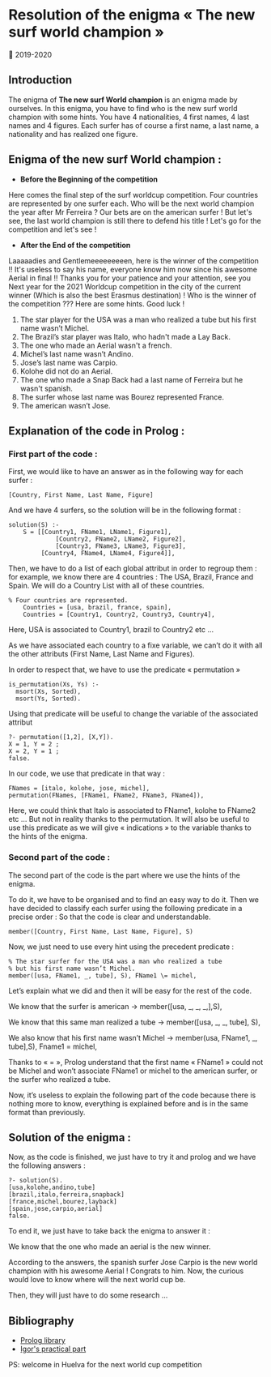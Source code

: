 # Resolution of the enigma « The new surf world champion »
:calendar: 2019-2020  

## Introduction
The enigma of __The new surf World champion__ is an enigma made by ourselves. In this enigma, you have to find who is the new surf world champion with some hints. You have 4 nationalities, 4 first names, 4 last names and 4 figures. Each surfer has of course a first name, a last name, a nationality and has realized one figure. 

## Enigma of the new surf World champion :
* __Before the Beginning of the competition__

Here comes the final step of the surf worldcup competition. Four countries are represented by one surfer each.
Who will be the next world champion the year after Mr Ferreira ?
Our bets are on the american surfer ! But let's see, the last world champion is still there to defend his title !
Let's go for the competition and let's see ! 

* __After the End of the competition__

Laaaaadies and Gentlemeeeeeeeeen, here is the winner of the competition !! It's useless to say his name, everyone know him now since his awesome Aerial in final !!
Thanks you for your patience and your attention, see you Next year for the 2021 Worldcup competition in the city of the current winner (Which is also the best Erasmus destination) !
Who is the winner of the competition ???
Here are some hints. Good luck !

1. The star player for the USA was a man who realized a tube but his first name wasn’t Michel. 
2. The Brazil’s star player was Italo, who hadn't made a Lay Back.
3. The one who made an Aerial wasn't a french.
4. Michel’s last name wasn’t Andino. 
5. Jose’s last name was Carpio.
6. Kolohe did not do an Aerial.
7. The one who made a Snap Back had a last name of Ferreira but he wasn't spanish.
8. The surfer whose last name was Bourez represented France. 
9. The american wasn’t Jose. 


## Explanation of the code in Prolog :
### First part of the code :
First, we would like to have an answer as in the following way for each surfer : 
```
[Country, First Name, Last Name, Figure]
```

And we have 4 surfers, so the solution will be in the following format :
```
solution(S) :-
	S = [[Country1, FName1, LName1, Figure1],
             [Country2, FName2, LName2, Figure2],
             [Country3, FName3, LName3, Figure3],
	     [Country4, FName4, LName4, Figure4]],
```



Then, we have to do a list of each global attribut in order to regroup them : for example, we know there are 4 countries : The USA, Brazil, France and Spain. We will do a Country List with all of these countries.

```
% Four countries are represented. 
	Countries = [usa, brazil, france, spain],
	Countries = [Country1, Country2, Country3, Country4],
```


Here, USA is associated to Country1, brazil to Country2 etc …

As we have associated each country to a fixe variable, we can’t do it with all the other attributs (First Name, Last Name and Figures).

In order to respect that, we have to use the predicate « permutation »
```
is_permutation(Xs, Ys) :-
  msort(Xs, Sorted),
  msort(Ys, Sorted).
 ```
Using that predicate will be useful to change the variable of the associated attribut
```
?- permutation([1,2], [X,Y]).
X = 1, Y = 2 ;
X = 2, Y = 1 ;
false.
```
In our code, we use that predicate in that way : 
```
FNames = [italo, kolohe, jose, michel],
permutation(FNames, [FName1, FName2, FName3, FName4]),
```
Here, we could think that Italo is associated to FName1, kolohe to FName2 etc … But not in reality thanks to the permutation. It will also be useful to use this predicate as we will give « indications » to the variable thanks to the hints of the enigma. 

### Second part of the code :

The second part of the code is the part where we use the hints of the enigma.

To do it, we have to be organised and to find an easy way to do it. Then we have decided to classify each surfer using the following predicate in a precise order : So that the code is clear and understandable. 
```
member([Country, First Name, Last Name, Figure], S)
```
Now, we just need to use every hint using the precedent predicate :  
```
% The star surfer for the USA was a man who realized a tube
% but his first name wasn’t Michel.
member([usa, FName1, _, tube], S), FName1 \= michel,
```
Let’s explain what we did and then it will be easy for the rest of the code.

We know that the surfer is american -> member([usa, _, _, _,],S),

We know that this same man realized a tube -> member([usa, _, _, tube], S),

We also know that his first name wasn’t Michel -> member(usa, FName1, _, tube],S), Fname1 \= michel,

Thanks to « \= », Prolog understand that the first name « FName1 » could not be Michel and won’t associate FName1 or michel to the american surfer, or the surfer who realized a tube.

Now, it’s useless to explain the following part of the code because there is nothing more to know, everything is explained before and is in the same format than previously.


## Solution of the enigma :

Now, as the code is finished, we just have to try it and prolog and we have the following answers : 
```
?- solution(S).
[usa,kolohe,andino,tube]
[brazil,italo,ferreira,snapback]
[france,michel,bourez,layback]
[spain,jose,carpio,aerial]
false.
```

To end it, we just have to take back the enigma to answer it :

We know that the one who made an aerial is the new winner.

According to the answers, the spanish surfer Jose Carpio is the new world champion with his awesome Aerial ! Congrats to him. Now, the curious would love to know where will the next world cup be.

Then, they will just have to do some research …


## Bibliography

* [ Prolog library ](https://www.swi-prolog.org/pldoc/man?section=libpl )
* [ Igor's practical part](https://github.com/IgorMy/RC19-20/blob/master/Evaluaci%C3%B3n/Parte%20Pr%C3%A1ctica/README.md)



PS: welcome in Huelva for the next world cup competition
